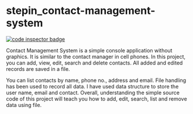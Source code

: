 # stepin_contact-management-system

<a href="https://frontend.code-inspector.com/public/user/github/nellurisairam">
   <img src="https://code-inspector.com/public/badge/user/github/nellurisairam?style=light" alt="code inspector badge" />
</a>



Contact Management System is a simple console application without graphics. It is similar to the contact manager in cell phones. In this  project, you can add, view, edit, search and delete contacts. All added and edited records are saved in a file.

You can list contacts by name, phone no., address and email. File handling has been used to record all data. I have used data structure to store the user name, email and contact. Overall, understanding the simple source code of this project will teach you how to add, edit, search, list and remove data using file.
